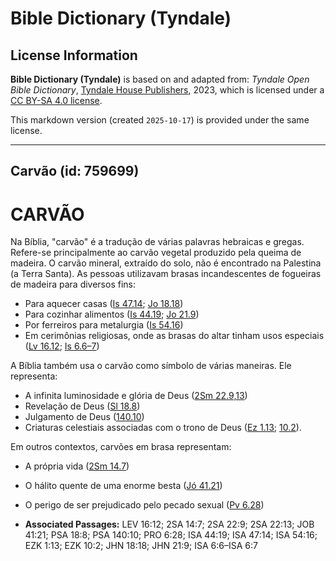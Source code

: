 # Bible Dictionary (Tyndale)

## License Information

**Bible Dictionary (Tyndale)** is based on and adapted from: _Tyndale Open Bible Dictionary_, [Tyndale House Publishers](https://tyndaleopenresources.com/), 2023, which is licensed under a [CC BY-SA 4.0 license](https://creativecommons.org/licenses/by-sa/4.0/legalcode.en).

This markdown version (created `2025-10-17`) is provided under the same license.



--------------------------------

## Carvão (id: 759699)

CARVÃO
======

Na Bíblia, "carvão" é a tradução de várias palavras hebraicas e gregas. Refere\-se principalmente ao carvão vegetal produzido pela queima de madeira. O carvão mineral, extraído do solo, não é encontrado na Palestina (a Terra Santa). As pessoas utilizavam brasas incandescentes de fogueiras de madeira para diversos fins:

* Para aquecer casas ([Is 47\.14](https://ref.ly/Isa47:14); [Jo 18\.18](https://ref.ly/John18:18))
* Para cozinhar alimentos ([Is 44\.19](https://ref.ly/Isa44:19); [Jo 21\.9](https://ref.ly/John21:9))
* Por ferreiros para metalurgia ([Is 54\.16](https://ref.ly/Isa54:16))
* Em cerimônias religiosas, onde as brasas do altar tinham usos especiais ([Lv 16\.12](https://ref.ly/Lev16:12); [Is 6\.6–7](https://ref.ly/Isa6:6-Isa6:7))

A Bíblia também usa o carvão como símbolo de várias maneiras. Ele representa:

* A infinita luminosidade e glória de Deus ([2Sm 22\.9,13](https://ref.ly/2Sam22:9,2Sam22:13))
* Revelação de Deus ([Sl 18\.8](https://ref.ly/Ps18:8))
* Julgamento de Deus ([140\.10](https://ref.ly/Ps140:10))
* Criaturas celestiais associadas com o trono de Deus ([Ez 1\.13](https://ref.ly/Ezek1:13); [10\.2](https://ref.ly/Ezek10:2)).

Em outros contextos, carvões em brasa representam:

* A própria vida ([2Sm 14\.7](https://ref.ly/2Sam14:7))
* O hálito quente de uma enorme besta ([Jó 41\.21](https://ref.ly/Job41:21))
* O perigo de ser prejudicado pelo pecado sexual ([Pv 6\.28](https://ref.ly/Prov6:28))

* **Associated Passages:** LEV 16:12; 2SA 14:7; 2SA 22:9; 2SA 22:13; JOB 41:21; PSA 18:8; PSA 140:10; PRO 6:28; ISA 44:19; ISA 47:14; ISA 54:16; EZK 1:13; EZK 10:2; JHN 18:18; JHN 21:9; ISA 6:6–ISA 6:7

